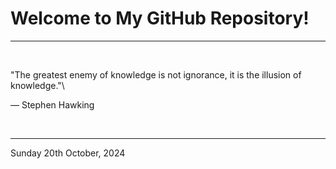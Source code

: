 # Welcome to My GitHub Repository!

---

<br>

"The greatest enemy of knowledge is not ignorance, it is the illusion of knowledge."\

― Stephen Hawking
 
</br>

---
Sunday 20th October, 2024
